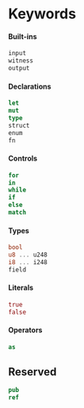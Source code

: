# Keywords

#### Built-ins
```rust
input
witness
output
```

#### Declarations
```rust
let
mut
type
struct
enum
fn
```

#### Controls
```rust
for
in
while
if
else
match
```

#### Types
```rust
bool
u8 ... u248
i8 ... i248
field
```

#### Literals
```rust
true
false
```

#### Operators
```rust
as
```

## Reserved
```rust
pub
ref
```
